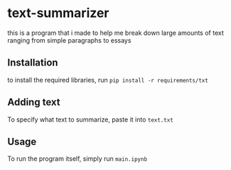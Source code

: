 # text-summarizer

this is a program that i made to help me break down large amounts of text ranging from simple paragraphs to essays

## Installation
to install the required libraries, run ``pip install -r requirements/txt``

## Adding text
To specify what text to summarize, paste it into ``text.txt``


## Usage
To run the program itself, simply run ``main.ipynb``
